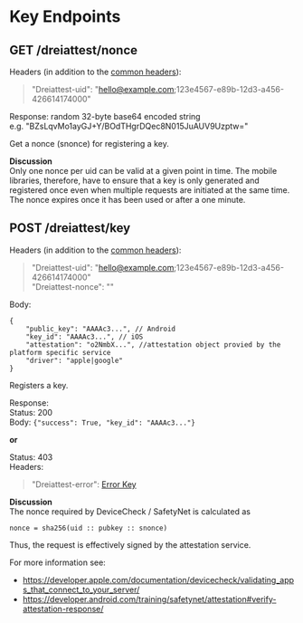 # Key Endpoints
## GET /dreiattest/nonce
Headers (in addition to the [common headers](common_headers.md)):  
> "Dreiattest-uid": "hello@example.com;123e4567-e89b-12d3-a456-426614174000"  

Response: random 32-byte base64 encoded string  
e.g. "BZsLqvMo1ayGJ+Y/BOdTHgrDQec8N015JuAUV9Uzptw="

Get a nonce (snonce) for registering a key.

**Discussion**  
Only one nonce per uid can be valid at a given point in time. The mobile libraries, therefore, have to ensure that a key is only generated and registered once even when multiple requests are initiated at the same time. The nonce expires once it has been used or after a one minute.

## POST /dreiattest/key
Headers (in addition to the [common headers](common_headers.md)):  
> "Dreiattest-uid": "hello@example.com;123e4567-e89b-12d3-a456-426614174000"  
> "Dreiattest-nonce": "<snonce>"  

Body:  
```none
{
    "public_key": "AAAAc3...", // Android
    "key_id": "AAAAc3...", // iOS
    "attestation": "o2NmbX...", //attestation object provied by the platform specific service
    "driver": "apple|google"
}
```

Registers a key.

Response:  
Status: 200  
Body: `{"success": True, "key_id": "AAAAc3..."}`  

**or**

Status: 403  
Headers:  

> "Dreiattest-error": [Error Key](error_codes.md)  

**Discussion**  
The nonce required by DeviceCheck / SafetyNet is calculated as
```
nonce = sha256(uid :: pubkey :: snonce)
```
Thus, the request is effectively signed by the attestation service.

For more information see:  
- <https://developer.apple.com/documentation/devicecheck/validating_apps_that_connect_to_your_server/>  
- <https://developer.android.com/training/safetynet/attestation#verify-attestation-response/> 
